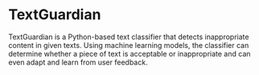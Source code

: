 # TextGuardian
TextGuardian is a Python-based text classifier that detects inappropriate content in given texts. Using machine learning models, the classifier can determine whether a piece of text is acceptable or inappropriate and can even adapt and learn from user feedback.
